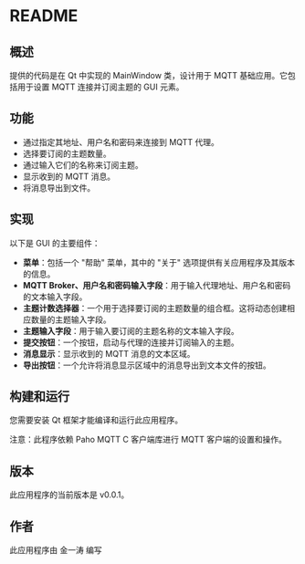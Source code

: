 # README

## 概述

提供的代码是在 Qt 中实现的 MainWindow 类，设计用于 MQTT 基础应用。它包括用于设置 MQTT 连接并订阅主题的 GUI 元素。

## 功能

- 通过指定其地址、用户名和密码来连接到 MQTT 代理。
- 选择要订阅的主题数量。
- 通过输入它们的名称来订阅主题。
- 显示收到的 MQTT 消息。
- 将消息导出到文件。

## 实现

以下是 GUI 的主要组件：

- **菜单**：包括一个 "帮助" 菜单，其中的 "关于" 选项提供有关应用程序及其版本的信息。
- **MQTT Broker、用户名和密码输入字段**：用于输入代理地址、用户名和密码的文本输入字段。
- **主题计数选择器**：一个用于选择要订阅的主题数量的组合框。这将动态创建相应数量的主题输入字段。
- **主题输入字段**：用于输入要订阅的主题名称的文本输入字段。
- **提交按钮**：一个按钮，启动与代理的连接并订阅输入的主题。
- **消息显示**：显示收到的 MQTT 消息的文本区域。
- **导出按钮**：一个允许将消息显示区域中的消息导出到文本文件的按钮。

## 构建和运行

您需要安装 Qt 框架才能编译和运行此应用程序。

注意：此程序依赖 Paho MQTT C 客户端库进行 MQTT 客户端的设置和操作。

## 版本

此应用程序的当前版本是 v0.0.1。

## 作者

此应用程序由 金一涛 编写